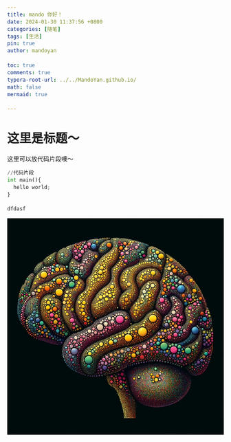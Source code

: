 ```yaml
---
title: mando 你好！
date: 2024-01-30 11:37:56 +0800
categories: [随笔]
tags: [生活]
pin: true
author: mandoyan

toc: true
comments: true
typora-root-url: ../../MandoYan.github.io/
math: false
mermaid: true

---
```


# 这里是标题～ 


这里可以放代码片段噢～
```python
//代码片段
int main(){
  hello world;
}

dfdasf 
```



![98F695AD-AADD-4CF0-AB3A-CA2C717BFA77_1_105_c](/assets/blog_res/2021-03-30-hello-world.assets/98F695AD-AADD-4CF0-AB3A-CA2C717BFA77_1_105_c.jpeg)